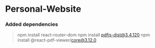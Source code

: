 # Personal-Website



### Added dependencies
> npm install react-router-dom
> npm install pdfjs-dist@3.4.120
> npm install @react-pdf-viewer/core@3.12.0